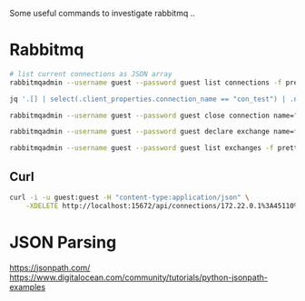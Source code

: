Some useful commands to investigate rabbitmq ..
# Rabbitmq
```bash
# list current connections as JSON array
rabbitmqadmin --username guest --password guest list connections -f pretty_json

jq '.[] | select(.client_properties.connection_name == "con_test") | .name' 

rabbitmqadmin --username guest --password guest close connection name="172.31.0.1:51752 -> 172.31.0.2:5672"

rabbitmqadmin --username guest --password guest declare exchange name=first type=topic

rabbitmqadmin --username guest --password guest list exchanges -f pretty_json

```

## Curl

```bash
curl -i -u guest:guest -H "content-type:application/json" \
    -XDELETE http://localhost:15672/api/connections/172.22.0.1%3A45110%20-%3E%20172.22.0.2%3A5672
```

# JSON Parsing
https://jsonpath.com/
https://www.digitalocean.com/community/tutorials/python-jsonpath-examples